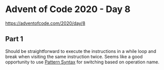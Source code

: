 # Advent of Code 2020 - Day 8

https://adventofcode.com/2020/day/8

## Part 1

Should be straightforward to execute the instructions in a while loop and break when visiting the same instruction twice. Seems like a good opportunity to use [Pattern Syntax](https://doc.rust-lang.org/book/ch18-03-pattern-syntax.html) for switching based on operation name.
